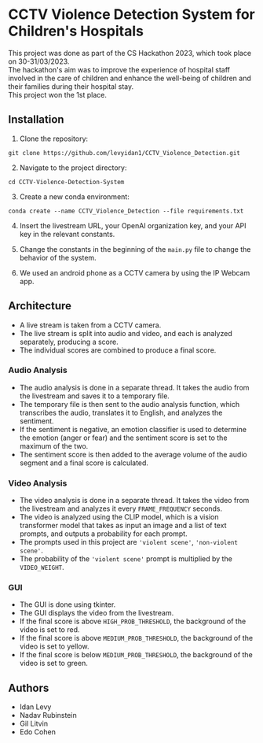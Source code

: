 # CCTV Violence Detection System for Children's Hospitals

This project was done as part of the CS Hackathon 2023, which took place on 30-31/03/2023.  
The hackathon's aim was to improve the experience of hospital staff involved in the care of children and enhance the well-being of children and their families during their hospital stay.  
This project won the 1st place.

## Installation

1. Clone the repository:
```
git clone https://github.com/levyidan1/CCTV_Violence_Detection.git
```
2. Navigate to the project directory:
```
cd CCTV-Violence-Detection-System
```

3. Create a new conda environment:
```
conda create --name CCTV_Violence_Detection --file requirements.txt
```
4. Insert the livestream URL, your OpenAI organization key, and your API key in the relevant constants.

5. Change the constants in the beginning of the `main.py` file to change the behavior of the system.

6. We used an android phone as a CCTV camera by using the IP Webcam app.

## Architecture

- A live stream is taken from a CCTV camera.
- The live stream is split into audio and video, and each is analyzed separately, producing a score.
- The individual scores are combined to produce a final score.

### Audio Analysis

- The audio analysis is done in a separate thread. It takes the audio from the livestream and saves it to a temporary file.
- The temporary file is then sent to the audio analysis function, which transcribes the audio, translates it to English, and analyzes the sentiment.
- If the sentiment is negative, an emotion classifier is used to determine the emotion (anger or fear) and the sentiment score is set to the maximum of the two.
- The sentiment score is then added to the average volume of the audio segment and a final score is calculated.

### Video Analysis

- The video analysis is done in a separate thread. It takes the video from the livestream and analyzes it every `FRAME_FREQUENCY` seconds.
- The video is analyzed using the CLIP model, which is a vision transformer model that takes as input an image and a list of text prompts, and outputs a probability for each prompt.
- The prompts used in this project are `'violent scene'`, `'non-violent scene'`.
- The probability of the `'violent scene'` prompt is multiplied by the `VIDEO_WEIGHT`.

### GUI

- The GUI is done using tkinter.
- The GUI displays the video from the livestream.
- If the final score is above `HIGH_PROB_THRESHOLD`, the background of the video is set to red.
- If the final score is above `MEDIUM_PROB_THRESHOLD`, the background of the video is set to yellow.
- If the final score is below `MEDIUM_PROB_THRESHOLD`, the background of the video is set to green.

## Authors

- Idan Levy
- Nadav Rubinstein
- Gil Litvin
- Edo Cohen
